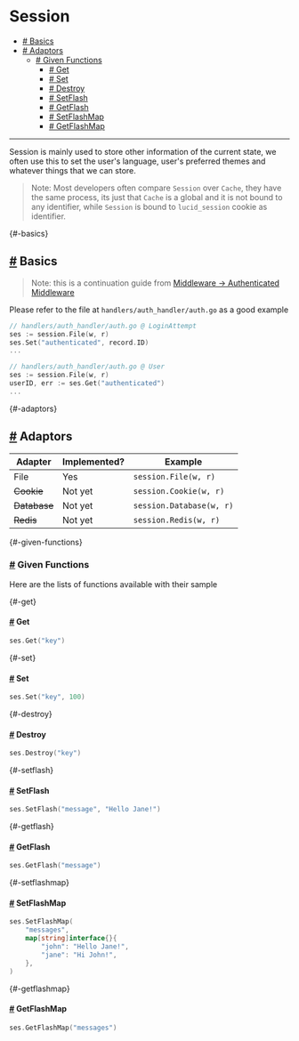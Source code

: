 # Session

- [# Basics](#-basics)
- [# Adaptors](#-adaptors)
  - [# Given Functions](#-given-functions)
    - [# Get](#-get)
    - [# Set](#-set)
    - [# Destroy](#-destroy)
    - [# SetFlash](#-setflash)
    - [# GetFlash](#-getflash)
    - [# SetFlashMap](#-setflashmap)
    - [# GetFlashMap](#-getflashmap)

---

Session is mainly used to store other information of the current state, we often use this to set the user's language, user's preferred themes and whatever things that we can store.

> Note: Most developers often compare `Session` over `Cache`, they have the same process, its just that `Cache` is a global and it is not bound to any identifier, while `Session` is bound to `lucid_session`  cookie as identifier.

{#-basics}

## [#](#-basics) Basics

> Note: this is a continuation guide from [Middleware -> Authenticated Middleware](/middleware#-authenticated-middleware)

Please refer to the file at `handlers/auth_handler/auth.go` as a good example

```go
// handlers/auth_handler/auth.go @ LoginAttempt
ses := session.File(w, r)
ses.Set("authenticated", record.ID)
...

// handlers/auth_handler/auth.go @ User
ses := session.File(w, r)
userID, err := ses.Get("authenticated")
...
```

{#-adaptors}

## [#](#-adaptors) Adaptors

Adapter      | Implemented? | Example
-------------|--------------|--------------------------
File         | Yes          | `session.File(w, r)`
~~Cookie~~   | Not yet      | `session.Cookie(w, r)`
~~Database~~ | Not yet      | `session.Database(w, r)`
~~Redis~~    | Not yet      | `session.Redis(w, r)`

{#-given-functions}

### [#](#-given-functions) Given Functions

Here are the lists of functions available with their sample

{#-get}

#### [#](#-get) Get

```go
ses.Get("key")
```

{#-set}

#### [#](#-set) Set

```go
ses.Set("key", 100)
```

{#-destroy}

#### [#](#-destroy) Destroy

```go
ses.Destroy("key")
```

{#-setflash}

#### [#](#-setflash) SetFlash

```go
ses.SetFlash("message", "Hello Jane!")
```

{#-getflash}

#### [#](#-getflash) GetFlash

```go
ses.GetFlash("message")
```

{#-setflashmap}

#### [#](#-setflashmap) SetFlashMap

```go
ses.SetFlashMap(
    "messages",
    map[string]interface{}{
        "john": "Hello Jane!",
        "jane": "Hi John!",
    },
)
```

{#-getflashmap}

#### [#](#-getflashmap) GetFlashMap

```go
ses.GetFlashMap("messages")
```
